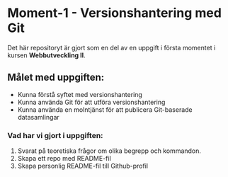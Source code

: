 # Moment-1 - Versionshantering med Git
Det här repositoryt är gjort som en del av en uppgift i första momentet i kursen **Webbutveckling II**.

## Målet med uppgiften:
- Kunna förstå syftet med versionshantering
- Kunna använda Git för att utföra versionshantering
- Kunna använda en molntjänst för att publicera Git-baserade datasamlingar

### Vad har vi gjort i uppgiften:
1. Svarat på teoretiska frågor om olika begrepp och kommandon.
2. Skapa ett repo med README-fil
3. Skapa personlig README-fil till Github-profil
